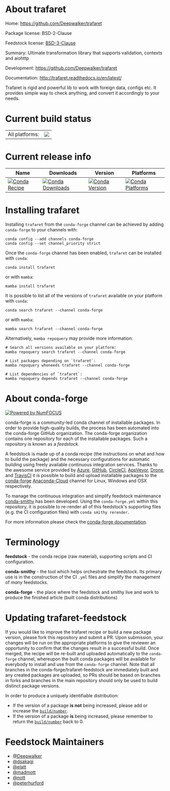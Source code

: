 About trafaret
==============

Home: https://github.com/Deepwalker/trafaret

Package license: BSD-2-Clause

Feedstock license: [BSD-3-Clause](https://github.com/conda-forge/trafaret-feedstock/blob/main/LICENSE.txt)

Summary: Ultimate transformation library that supports validation, contexts and aiohttp

Development: https://github.com/Deepwalker/trafaret

Documentation: http://trafaret.readthedocs.io/en/latest/

Trafaret is rigid and powerful lib to work with foreign data, configs etc.
It provides simple way to check anything, and convert it accordingly to
your needs.


Current build status
====================


<table><tr><td>All platforms:</td>
    <td>
      <a href="https://dev.azure.com/conda-forge/feedstock-builds/_build/latest?definitionId=5499&branchName=main">
        <img src="https://dev.azure.com/conda-forge/feedstock-builds/_apis/build/status/trafaret-feedstock?branchName=main">
      </a>
    </td>
  </tr>
</table>

Current release info
====================

| Name | Downloads | Version | Platforms |
| --- | --- | --- | --- |
| [![Conda Recipe](https://img.shields.io/badge/recipe-trafaret-green.svg)](https://anaconda.org/conda-forge/trafaret) | [![Conda Downloads](https://img.shields.io/conda/dn/conda-forge/trafaret.svg)](https://anaconda.org/conda-forge/trafaret) | [![Conda Version](https://img.shields.io/conda/vn/conda-forge/trafaret.svg)](https://anaconda.org/conda-forge/trafaret) | [![Conda Platforms](https://img.shields.io/conda/pn/conda-forge/trafaret.svg)](https://anaconda.org/conda-forge/trafaret) |

Installing trafaret
===================

Installing `trafaret` from the `conda-forge` channel can be achieved by adding `conda-forge` to your channels with:

```
conda config --add channels conda-forge
conda config --set channel_priority strict
```

Once the `conda-forge` channel has been enabled, `trafaret` can be installed with `conda`:

```
conda install trafaret
```

or with `mamba`:

```
mamba install trafaret
```

It is possible to list all of the versions of `trafaret` available on your platform with `conda`:

```
conda search trafaret --channel conda-forge
```

or with `mamba`:

```
mamba search trafaret --channel conda-forge
```

Alternatively, `mamba repoquery` may provide more information:

```
# Search all versions available on your platform:
mamba repoquery search trafaret --channel conda-forge

# List packages depending on `trafaret`:
mamba repoquery whoneeds trafaret --channel conda-forge

# List dependencies of `trafaret`:
mamba repoquery depends trafaret --channel conda-forge
```


About conda-forge
=================

[![Powered by
NumFOCUS](https://img.shields.io/badge/powered%20by-NumFOCUS-orange.svg?style=flat&colorA=E1523D&colorB=007D8A)](https://numfocus.org)

conda-forge is a community-led conda channel of installable packages.
In order to provide high-quality builds, the process has been automated into the
conda-forge GitHub organization. The conda-forge organization contains one repository
for each of the installable packages. Such a repository is known as a *feedstock*.

A feedstock is made up of a conda recipe (the instructions on what and how to build
the package) and the necessary configurations for automatic building using freely
available continuous integration services. Thanks to the awesome service provided by
[Azure](https://azure.microsoft.com/en-us/services/devops/), [GitHub](https://github.com/),
[CircleCI](https://circleci.com/), [AppVeyor](https://www.appveyor.com/),
[Drone](https://cloud.drone.io/welcome), and [TravisCI](https://travis-ci.com/)
it is possible to build and upload installable packages to the
[conda-forge](https://anaconda.org/conda-forge) [Anaconda-Cloud](https://anaconda.org/)
channel for Linux, Windows and OSX respectively.

To manage the continuous integration and simplify feedstock maintenance
[conda-smithy](https://github.com/conda-forge/conda-smithy) has been developed.
Using the ``conda-forge.yml`` within this repository, it is possible to re-render all of
this feedstock's supporting files (e.g. the CI configuration files) with ``conda smithy rerender``.

For more information please check the [conda-forge documentation](https://conda-forge.org/docs/).

Terminology
===========

**feedstock** - the conda recipe (raw material), supporting scripts and CI configuration.

**conda-smithy** - the tool which helps orchestrate the feedstock.
                   Its primary use is in the construction of the CI ``.yml`` files
                   and simplify the management of *many* feedstocks.

**conda-forge** - the place where the feedstock and smithy live and work to
                  produce the finished article (built conda distributions)


Updating trafaret-feedstock
===========================

If you would like to improve the trafaret recipe or build a new
package version, please fork this repository and submit a PR. Upon submission,
your changes will be run on the appropriate platforms to give the reviewer an
opportunity to confirm that the changes result in a successful build. Once
merged, the recipe will be re-built and uploaded automatically to the
`conda-forge` channel, whereupon the built conda packages will be available for
everybody to install and use from the `conda-forge` channel.
Note that all branches in the conda-forge/trafaret-feedstock are
immediately built and any created packages are uploaded, so PRs should be based
on branches in forks and branches in the main repository should only be used to
build distinct package versions.

In order to produce a uniquely identifiable distribution:
 * If the version of a package **is not** being increased, please add or increase
   the [``build/number``](https://docs.conda.io/projects/conda-build/en/latest/resources/define-metadata.html#build-number-and-string).
 * If the version of a package **is** being increased, please remember to return
   the [``build/number``](https://docs.conda.io/projects/conda-build/en/latest/resources/define-metadata.html#build-number-and-string)
   back to 0.

Feedstock Maintainers
=====================

* [@Deepwalker](https://github.com/Deepwalker/)
* [@dsakagi](https://github.com/dsakagi/)
* [@elatt](https://github.com/elatt/)
* [@madmott](https://github.com/madmott/)
* [@nott](https://github.com/nott/)
* [@peterhurford](https://github.com/peterhurford/)

